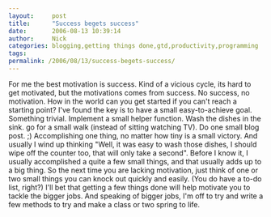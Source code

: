 ```yaml
---
layout:     post
title:      "Success begets success"
date:       2006-08-13 10:39:14
author:     Nick
categories: blogging,getting things done,gtd,productivity,programming
tags:  
permalink: /2006/08/13/success-begets-success/
---
```

For me the best motivation is success. Kind of a vicious cycle, its hard to get motivated, but the motivations comes from success. No success, no motivation. How in the world can you get started if you can't reach a starting point? I've found the key is to have a small easy-to-achieve goal. Something trivial. Implement a small helper function. Wash the dishes in the sink. go for a small walk (instead of sitting watching TV). Do one small blog post. ;) Accomplishing one thing, no matter how tiny is a small victory. And usually I wind up thinking "Well, it was easy to wash those dishes, I should wipe off the counter too, that will only take a second". Before I know it, I usually accomplished a quite a few small things, and that usually adds up to a big thing. So the next time you are lacking motivation, just think of one or two small things you can knock out quickly and easily. (You do have a to-do list, right?) I'll bet that getting a few things done will help motivate you to tackle the bigger jobs. And speaking of bigger jobs, I'm off to try and write a few methods to try and make a class or two spring to life.
